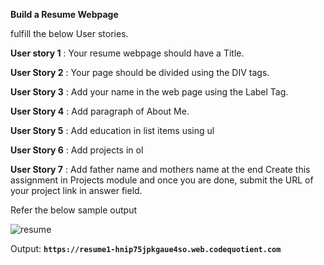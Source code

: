 **Build a Resume Webpage**

fulfill the below User stories.

**User story 1** : Your resume webpage should have a Title.

**User Story 2** : Your page should be divided using the DIV tags.

**User Story 3** : Add your name in the web page using the Label Tag.

**User Story 4** : Add paragraph of About Me.

**User Story 5** : Add education in list items using ul

**User Story 6** : Add projects in ol

**User Story 7** : Add father name and mothers name at the end
Create this assignment in Projects module and once you are done, submit the URL of your project link in answer field.

Refer the below sample output

![resume](https://user-images.githubusercontent.com/61765706/123722001-16e14e80-d8a5-11eb-98b4-095aa59fe940.png)

Output:
**```https://resume1-hnip75jpkgaue4so.web.codequotient.com```**
